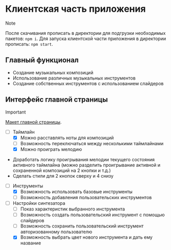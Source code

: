 # Клиентская часть приложения
> [!NOTE]
> После скачивания прописать в директории для подгрузки необходимых пакетов: `npm i`.
> Для запуска клиентской части приложения в директории прописать: `npm start`.

## Главный функционал
* Создание музыкальных композиций
* Использование различных музыкальных инструментов
* Создание собственных инструментов с использованием слайдеров

## Интерфейс главной страницы
> [!IMPORTANT]
> [Макет главной страницы](https://www.figma.com/file/YHjd0vOJuGnsXt6IRERJGZ/webSynth?type=design&node-id=0%3A1&mode=design&t=8n81lSfZMMAquScS-1).

- [ ] Таймлайн
    - [x] Можно расставлять ноты для композиций
    - [ ] Возможность переключаться между несколькими таймлайнами 
    - [x] Можно проиграть мелодию
* Доработать логику проигрывания мелодии текущего состояния активного таймлайна (можно разделить проигрывание активной и сохраненной композиций на 2 кнопки и т.д.)
* Сделать стили для 2 кнопок сверху и 4 снизу

- [ ] Инструменты
    - [x] Возможность использовать базовые инструменты
    - [ ] Возможность добавления пользовательских инструментов

- [ ] Настройки синтезатора
    - [ ] Показ характеристик выбранного инструмента
    - [ ] Возможность создать пользовательский инструмент с помощью слайдеров
    - [ ] Возможность сохранить пользовательский инструмент авторизованному пользователю
    - [x] Возможность выбрать цвет нового инструмента и дать ему название
